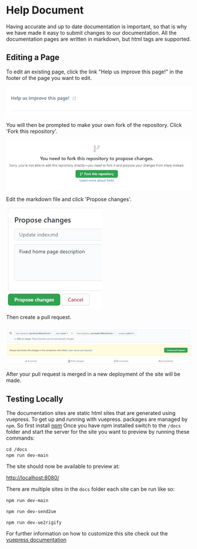 # Help Document
Having accurate and up to date documentation is important, so that is why we have made it easy to submit changes to our documentation. All the documentation pages are written in markdown, but html tags are supported.

## Editing a Page
To edit an existing page, click the link "Help us improve this page!" in the footer of the page you want to edit.

![1](./images/documentation/1.png)

You will then be prompted to make your own fork of the repository. Click 'Fork this repository'.

![2](./images/documentation/2.jpg)

Edit the markdown file and click 'Propose changes'.

![3](./images/documentation/3.jpg)

Then create a pull request.

![4](./images/documentation/4.jpg)

After your pull request is merged in a new deployment of the site will be made.

## Testing Locally
The documentation sites are static html sites that are generated using vuepress. To get up and running with vuepress.
packages are managed by `npm`. So first install [npm](https://nodejs.org/en/)
Once you have npm installed switch to the `/docs` folder and start the server for the site you want to preview by
running these commands:

``` shell
cd /docs
npm run dev-main
```

The site should now be available to preview at:

[http://localhost:8080/](http://localhost:8080/)

There are multiple sites in the `docs` folder each site can be run like so:
```shell
npm run dev-main
```

```shell
npm run dev-send2ue
```

```shell
npm run dev-ue2rigify
```

For further information on how to customize this site check out
the [vuepress documentation](https://vuepress.vuejs.org/)
